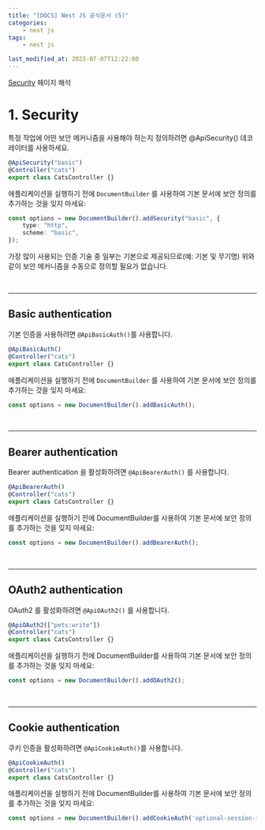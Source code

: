 ```yaml
---
title: "[DOCS] Nest JS 공식문서 (5)"
categories:
    - nest js
tags:
    - nest js

last_modified_at: 2023-07-07T12:22:00
---
```


[Security](https://docs.nestjs.com/openapi/security#oauth2-authentication) 페이지 해석

# 1. Security

특정 작업에 어떤 보안 메커니즘을 사용해야 하는지 정의하려면 @ApiSecurity() 데코레이터를 사용하세요.

```ts
@ApiSecurity("basic")
@Controller("cats")
export class CatsController {}
```

애플리케이션을 실행하기 전에 `DocumentBuilder` 를 사용하여 기본 문서에 보안 정의를 추가하는 것을 잊지 마세요:

```ts
const options = new DocumentBuilder().addSecurity("basic", {
    type: "http",
    scheme: "basic",
});
```

가장 많이 사용되는 인증 기술 중 일부는 기본으로 제공되므로(예: 기본 및 무기명) 위와 같이 보안 메커니즘을 수동으로 정의할 필요가 없습니다.

<br>

---

## Basic authentication

기본 인증을 사용하려면 `@ApiBasicAuth()`를 사용합니다.

```ts
@ApiBasicAuth()
@Controller("cats")
export class CatsController {}
```

애플리케이션을 실행하기 전에 `DocumentBuilder` 를 사용하여 기본 문서에 보안 정의를 추가하는 것을 잊지 마세요:

```ts
const options = new DocumentBuilder().addBasicAuth();
```

<br>

---

## Bearer authentication

Bearer authentication 을 활성화하려면 `@ApiBearerAuth()` 를 사용합니다.

```ts
@ApiBearerAuth()
@Controller("cats")
export class CatsController {}
```

애플리케이션을 실행하기 전에 DocumentBuilder를 사용하여 기본 문서에 보안 정의를 추가하는 것을 잊지 마세요:

```ts
const options = new DocumentBuilder().addBearerAuth();
```

<br>

---

## OAuth2 authentication

OAuth2 를 활성화하려면 `@ApiOAuth2()` 를 사용합니다.

```ts
@ApiOAuth2(["pets:write"])
@Controller("cats")
export class CatsController {}
```

애플리케이션을 실행하기 전에 DocumentBuilder를 사용하여 기본 문서에 보안 정의를 추가하는 것을 잊지 마세요:

```ts
const options = new DocumentBuilder().addOAuth2();
```

<br>

---

## Cookie authentication

쿠키 인증을 활성화하려면 `@ApiCookieAuth()`를 사용합니다.

```ts
@ApiCookieAuth()
@Controller("cats")
export class CatsController {}
```

애플리케이션을 실행하기 전에 DocumentBuilder를 사용하여 기본 문서에 보안 정의를 추가하는 것을 잊지 마세요:

```ts
const options = new DocumentBuilder().addCookieAuth('optional-session-id');
```